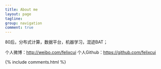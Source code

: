 ```yaml
---
title: About me
layout: page
tagline:
group: navigation
comment: true
---
```


80后，分布式计算，数据平台，机器学习，混迹BAT；

个人微博：<http://weibo.com/felixcui>
个人Github：<https://github.com/felixcui>

{% include comments.html %}
